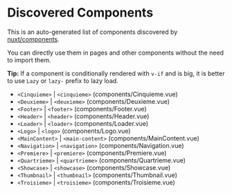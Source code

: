 # Discovered Components

This is an auto-generated list of components discovered by [nuxt/components](https://github.com/nuxt/components).

You can directly use them in pages and other components without the need to import them.

**Tip:** If a component is conditionally rendered with `v-if` and is big, it is better to use `Lazy` or `lazy-` prefix to lazy load.

- `<Cinquieme>` | `<cinquieme>` (components/Cinquieme.vue)
- `<Deuxieme>` | `<deuxieme>` (components/Deuxieme.vue)
- `<Footer>` | `<footer>` (components/Footer.vue)
- `<Header>` | `<header>` (components/Header.vue)
- `<Loader>` | `<loader>` (components/Loader.vue)
- `<Logo>` | `<logo>` (components/Logo.vue)
- `<MainContent>` | `<main-content>` (components/MainContent.vue)
- `<Navigation>` | `<navigation>` (components/Navigation.vue)
- `<Premiere>` | `<premiere>` (components/Premiere.vue)
- `<Quartrieme>` | `<quartrieme>` (components/Quartrieme.vue)
- `<Showcase>` | `<showcase>` (components/Showcase.vue)
- `<Thumbnail>` | `<thumbnail>` (components/Thumbnail.vue)
- `<Troisieme>` | `<troisieme>` (components/Troisieme.vue)
